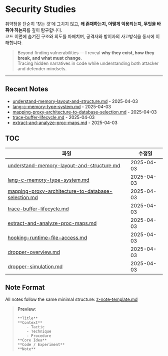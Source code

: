 # Security Studies

취약점을 단순히 ‘찾는 것’에 그치지 않고, **왜 존재하는지, 어떻게 악용되는지, 무엇을 바꿔야 하는지**를 깊이 탐구합니다.  
코드 이면에 숨겨진 구조와 의도를 파헤치며, 공격자와 방어자의 사고방식을 동시에 이해합니다.

> Beyond finding vulnerabilities — I reveal **why they exist, how they break, and what must change**.  
> Tracing hidden narratives in code while understanding both attacker and defender mindsets.

---
## Recent Notes

<!-- RECENT_CHANGES -->
- [understand-memory-layout-and-structure.md](understand-memory-layout-and-structure.md) - 2025-04-03
- [lang-c-memory-type-system.md](lang-c-memory-type-system.md) - 2025-04-03
- [mapping-proxy-architecture-to-database-selection.md](mapping-proxy-architecture-to-database-selection.md) - 2025-04-03
- [trace-buffer-lifecycle.md](trace-buffer-lifecycle.md) - 2025-04-03
- [extract-and-analyze-proc-maps.md](extract-and-analyze-proc-maps.md) - 2025-04-03

<!-- RECENT_CHANGES_END -->

## TOC
<!-- RESEARCH_AREAS -->
| 파일 | 수정일 |
|------|--------|
| [understand-memory-layout-and-structure.md](understand-memory-layout-and-structure.md) | 2025-04-03 |
| [lang-c-memory-type-system.md](lang-c-memory-type-system.md) | 2025-04-03 |
| [mapping-proxy-architecture-to-database-selection.md](mapping-proxy-architecture-to-database-selection.md) | 2025-04-03 |
| [trace-buffer-lifecycle.md](trace-buffer-lifecycle.md) | 2025-04-03 |
| [extract-and-analyze-proc-maps.md](extract-and-analyze-proc-maps.md) | 2025-04-03 |
| [hooking-runtime-file-access.md](hooking-runtime-file-access.md) | 2025-04-03 |
| [dropper-overview.md](dropper-overview.md) | 2025-04-03 |
| [dropper-simulation.md](dropper-simulation.md) | 2025-04-03 |

<!-- RESEARCH_AREAS_END -->

## Note Format

All notes follow the same minimal structure: [z-note-template.md](./z-note-template.md)  
> **Preview**:
> ```
> **Title**
> **Context**
> 	  - Tactic
> 	  - Technique
> 	  - Procedure
> **Core Idea**
> **Code / Experiment**
> **Note**
> ```

